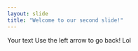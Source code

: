 ```yaml
---
layout: slide
title: "Welcome to our second slide!"
---
```

Your text
Use the left arrow to go back!
Lol

